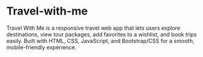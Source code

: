 # Travel-with-me
Travel With Me is a responsive travel web app that lets users explore destinations, view tour packages, add favorites to a wishlist, and book trips easily. Built with HTML, CSS, JavaScript, and Bootstrap/CSS for a smooth, mobile-friendly experience.
